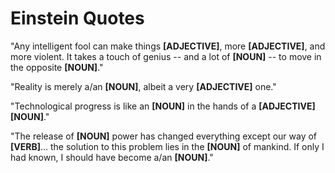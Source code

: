 # Einstein Quotes

"Any intelligent fool can make things **[ADJECTIVE]**, more **[ADJECTIVE]**, 
and more violent. It takes a touch of genius -- and a lot of **[NOUN]** -- to 
move in the opposite **[NOUN]**."

"Reality is merely a/an **[NOUN]**, albeit a very **[ADJECTIVE]** one."

"Technological progress is like an **[NOUN]** in the hands of a **[ADJECTIVE]** **[NOUN]**."

"The release of **[NOUN]** power has changed everything except our way of **[VERB]**... the solution to this problem lies in the **[NOUN]** of mankind. If only I had known, I should have become a/an **[NOUN]**."
